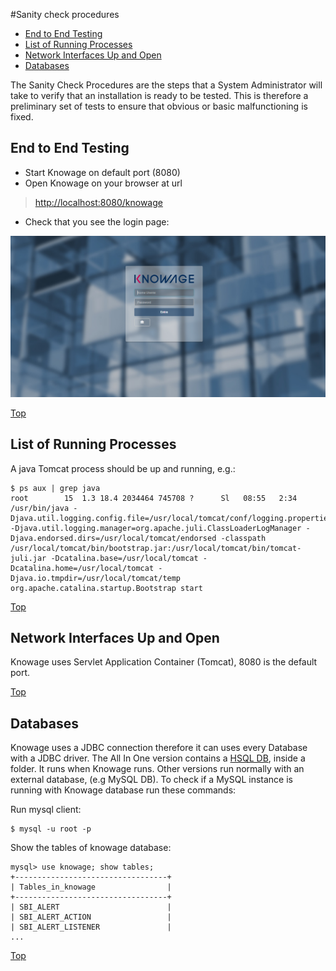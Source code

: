 #<a name="top"></a>Sanity check procedures

* [End to End Testing](#end-to-end-testing)
* [List of Running Processes](#list-of-running-processes)
* [Network Interfaces Up and Open](#network-interfaces-up-and-open)
* [Databases](#databases)

The Sanity Check Procedures are the steps that a System Administrator will take to verify that an installation is
ready to be tested. This is therefore a preliminary set of tests to ensure that obvious or basic malfunctioning
is fixed.

## End to End Testing

*   Start Knowage on default port (8080)
*   Open Knowage on your browser at url

> [http://localhost:8080/knowage](http://localhost:8080/knowage)

*   Check that you see the login page:

![](media/Knowage_Login.png)



[Top](#top)

## List of Running Processes

A java Tomcat process should be up and running, e.g.:

```
$ ps aux | grep java
root        15  1.3 18.4 2034464 745708 ?      Sl   08:55   2:34 /usr/bin/java -Djava.util.logging.config.file=/usr/local/tomcat/conf/logging.properties -Djava.util.logging.manager=org.apache.juli.ClassLoaderLogManager -Djava.endorsed.dirs=/usr/local/tomcat/endorsed -classpath /usr/local/tomcat/bin/bootstrap.jar:/usr/local/tomcat/bin/tomcat-juli.jar -Dcatalina.base=/usr/local/tomcat -Dcatalina.home=/usr/local/tomcat -Djava.io.tmpdir=/usr/local/tomcat/temp org.apache.catalina.startup.Bootstrap start
```

[Top](#top)

## Network Interfaces Up and Open

Knowage uses Servlet Application Container (Tomcat), 8080 is the default port.

[Top](#top)

## Databases

Knowage uses a JDBC connection therefore it can uses every Database with a JDBC driver. The All In One version contains a [HSQL DB](http://hsqldb.org), inside a folder. It runs when Knowage runs. Other versions run normally with an external database, (e.g MySQL DB). To check if a MySQL instance is running with Knowage database run these commands:

Run mysql client:

```
$ mysql -u root -p 
```

Show the tables of knowage database:

```
mysql> use knowage; show tables;
+----------------------------------+
| Tables_in_knowage                |
+----------------------------------+
| SBI_ALERT                        |
| SBI_ALERT_ACTION                 |
| SBI_ALERT_LISTENER               |
...
```

[Top](#top)
